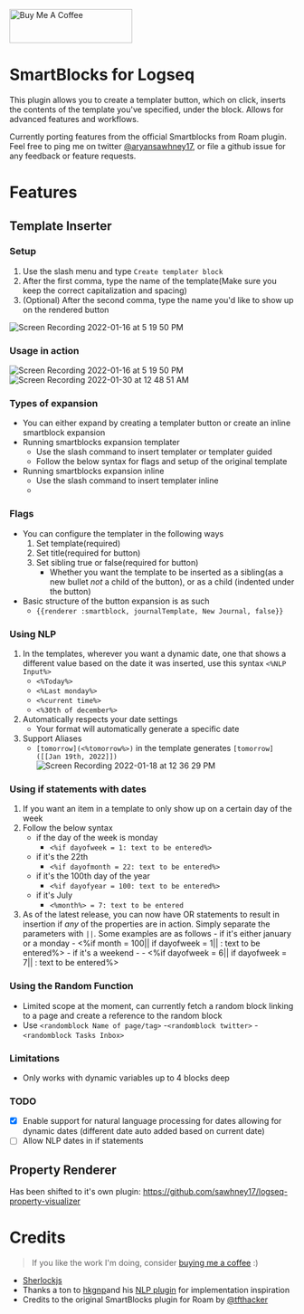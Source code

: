 <a href="https://www.buymeacoffee.com/sawhney17" target="_blank"><img src="https://cdn.buymeacoffee.com/buttons/v2/arial-violet.png" alt="Buy Me A Coffee" style="height: 60px !important;width: 217px !important;" ></a>
# SmartBlocks for Logseq

This plugin allows you to create a templater button, which on click, inserts the contents of the template you've specified, under the block. Allows for advanced features and workflows. 

Currently porting features from the official Smartblocks from Roam plugin. Feel free to ping me on twitter [@aryansawhney17](https://twitter.com/aryansawhney17), or file a github issue for any feedback or feature requests. 


# Features

## Template Inserter
### Setup
1. Use the slash menu and type `Create templater block`
2. After the first comma, type the name of the template(Make sure you keep the correct capitalization and spacing)
3. (Optional) After the second comma, type the name you'd like to show up on the rendered button

![Screen Recording 2022-01-16 at 5 19 50 PM](https://user-images.githubusercontent.com/80150109/149662207-c95a285a-fe4c-4e9f-b4d4-b2154330eebd.gif)

### Usage in action
![Screen Recording 2022-01-16 at 5 19 50 PM](https://user-images.githubusercontent.com/80150109/149662222-79f0fa35-c2d8-4070-93d9-a39b0b7b4982.gif)
![Screen Recording 2022-01-30 at 12 48 51 AM](https://user-images.githubusercontent.com/80150109/151677540-a9b24fdd-3139-42c5-bfb8-8d0ad967dd84.gif)

### Types of expansion
- You can either expand by creating a templater button or create an inline smartblock expansion
- Running smartblocks expansion templater
	- Use the slash command to insert templater or templater guided 
	- Follow the below syntax for flags and setup of the original template
- Running smartblocks expansion inline
	- Use the slash command to insert templater inline
	- 
### Flags
- You can configure the templater in the following ways
	1. Set template(required)
	2. Set title(required for button)
	3. Set sibling true or false(required for button)
		- Whether you want the template to be inserted as a sibling(as a new bullet _not_ a child of the button), or as a child (indented under the button)
- Basic structure of the button expansion is as such 
	- `{{renderer :smartblock, journalTemplate, New Journal, false}}`
### Using NLP
1. In the templates, wherever you want a dynamic date, one that shows a different value based on the date it was inserted, use this syntax `<%NLP Input%>`
	- `<%Today%>`
	- `<%Last monday%>`
	- `<%current time%>` 
	- `<%30th of december%>` 
2. Automatically respects your date settings
	- Your format will automatically generate a specific date 
3. Support Aliases
	- `[tomorrow](<%tomorrow%>)` in the template generates `[tomorrow]([[Jan 19th, 2022]])`
![Screen Recording 2022-01-18 at 12 36 29 PM](https://user-images.githubusercontent.com/80150109/149903174-1187c911-76c3-44be-87dc-a35e5fb37d5a.gif)
### Using if statements with dates
1. If you want an item in a template to only show up on a certain day of the week 
2. Follow the below syntax
	- if the day of the week is monday
		- `<%if dayofweek = 1: text to be entered%>`
	- if it's the 22th
		- `<%if dayofmonth = 22: text to be entered%>`
	- if it's the 100th day of the year
		- `<%if dayofyear = 100: text to be entered%>`
	- if it's July
		- `<%month%> = 7: text to be entered`
3. As of the latest release, you can now have OR statements to result in insertion if *any* of the properties are in action. Simply separate the parameters with `||`. Some examples are as follows
		- if it's either january or a monday
			- <%if month = 100|| if dayofweek = 1||  : text to be entered%>
		- if it's a weekend
			- - <%if dayofweek = 6|| if dayofweek = 7||  : text to be entered%>
### Using the Random Function
- Limited scope at the moment, can currently fetch a random block linking to a page and create a reference to the random block
- Use `<randomblock Name of page/tag>`
	-`<randomblock twitter>`
	-`<randomblock Tasks Inbox>`
### Limitations
- Only works with dynamic variables up to 4 blocks deep 

### TODO
- [x] Enable support for natural language processing for dates allowing for dynamic dates (different date auto added based on current date)
- [ ] Allow NLP dates in if statements

## Property Renderer
Has been shifted to it's own plugin: https://github.com/sawhney17/logseq-property-visualizer

# Credits 
> If you like the work I'm doing, consider [buying me a coffee](https://www.buymeacoffee.com/sawhney17) :)
- [Sherlockjs](https://github.com/neilgupta/Sherlock)
- Thanks a ton to [hkgnp](https://github.com/hkgnp)and his [NLP plugin](https://github.com/hkgnp/logseq-datenlp-plugin) for implementation inspiration
- Credits to the original SmartBlocks plugin for Roam by [@tfthacker](https://twitter.com/tfthacker)
